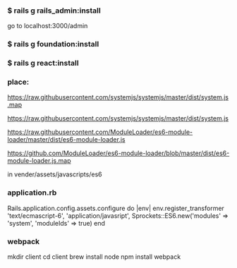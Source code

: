 

### $ rails g rails_admin:install
go to localhost:3000/admin

### $ rails g foundation:install

### $ rails g react:install

### place:
https://raw.githubusercontent.com/systemjs/systemjs/master/dist/system.js.map

https://raw.githubusercontent.com/systemjs/systemjs/master/dist/system.js

https://raw.githubusercontent.com/ModuleLoader/es6-module-loader/master/dist/es6-module-loader.js

https://github.com/ModuleLoader/es6-module-loader/blob/master/dist/es6-module-loader.js.map

in
vender/assets/javascripts/es6


### application.rb

Rails.application.config.assets.configure do |env|
  env.register_transformer 'text/ecmascript-6', 'application/javasript',
    Sprockets::ES6.new('modules' => 'system', 'moduleIds' => true)
end



### webpack
mkdir client
cd client
brew install node
npm install webpack
